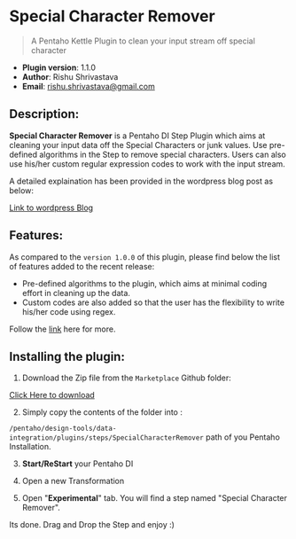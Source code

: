 # Special Character Remover 
> A Pentaho Kettle Plugin to clean your input stream off special character


- **Plugin version**: 1.1.0
- **Author**: Rishu Shrivastava
- **Email**: rishu.shrivastava@gmail.com

## Description:

**Special Character Remover** is a Pentaho DI Step Plugin which aims at cleaning your input data off the Special Characters or junk values.
Use pre-defined algorithms in the Step to remove special characters. Users can also use his/her custom regular expression codes to 
work with the input stream.

A detailed explaination has been provided in the wordpress blog post as below:

[Link to wordpress Blog](https://anotherreeshu.wordpress.com/2015/01/07/special-character-remover-clean-your-data-of-special-characters-pentaho-kettle-step-plugin/)

## Features:

As compared to the `version 1.0.0` of this plugin, please find below the list of features added to the recent release:

- Pre-defined algorithms to the plugin, which aims at minimal coding effort in cleaning up the data.
- Custom codes are also added so that the user has the flexibility to write his/her code using regex.

Follow the [link](https://anotherreeshu.wordpress.com/2015/01/13/special-character-remover-version-1-1-0-pentaho-kettle-step-plugin/) here for more.

## Installing the plugin:

1. Download the Zip file from the `Marketplace` Github folder:

  [Click Here to download](https://github.com/rishuatgithub/Pentaho/blob/master/SpecialCharacterRemover/marketplace/SpecialCharacterRemover-ver-1.1.0.zip)
  
2. Simply copy the contents of the folder into : 

`/pentaho/design-tools/data-integration/plugins/steps/SpecialCharacterRemover` path of you Pentaho Installation.

3. **Start/ReStart** your Pentaho DI

4. Open a new Transformation

5. Open "**Experimental**" tab. You will find a step named "Special Character Remover".

Its done. Drag and Drop the Step and enjoy :)
